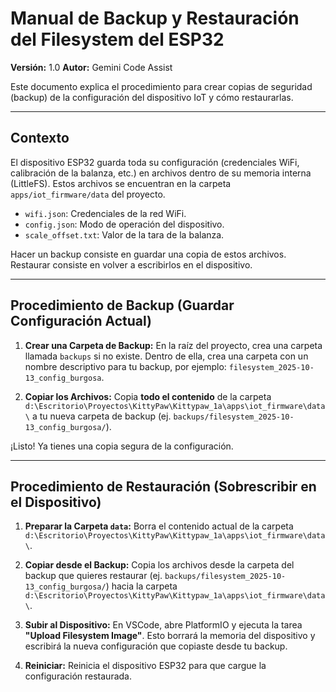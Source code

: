 # Manual de Backup y Restauración del Filesystem del ESP32

**Versión:** 1.0
**Autor:** Gemini Code Assist

Este documento explica el procedimiento para crear copias de seguridad (backup) de la configuración del dispositivo IoT y cómo restaurarlas.

---

## Contexto

El dispositivo ESP32 guarda toda su configuración (credenciales WiFi, calibración de la balanza, etc.) en archivos dentro de su memoria interna (LittleFS). Estos archivos se encuentran en la carpeta `apps/iot_firmware/data` del proyecto.

*   `wifi.json`: Credenciales de la red WiFi.
*   `config.json`: Modo de operación del dispositivo.
*   `scale_offset.txt`: Valor de la tara de la balanza.

Hacer un backup consiste en guardar una copia de estos archivos. Restaurar consiste en volver a escribirlos en el dispositivo.

---

## Procedimiento de Backup (Guardar Configuración Actual)

1.  **Crear una Carpeta de Backup:**
    En la raíz del proyecto, crea una carpeta llamada `backups` si no existe. Dentro de ella, crea una carpeta con un nombre descriptivo para tu backup, por ejemplo: `filesystem_2025-10-13_config_burgosa`.

2.  **Copiar los Archivos:**
    Copia **todo el contenido** de la carpeta `d:\Escritorio\Proyectos\KittyPaw\Kittypaw_1a\apps\iot_firmware\data\` a tu nueva carpeta de backup (ej. `backups/filesystem_2025-10-13_config_burgosa/`).

¡Listo! Ya tienes una copia segura de la configuración.

---

## Procedimiento de Restauración (Sobrescribir en el Dispositivo)

1.  **Preparar la Carpeta `data`:**
    Borra el contenido actual de la carpeta `d:\Escritorio\Proyectos\KittyPaw\Kittypaw_1a\apps\iot_firmware\data\`.

2.  **Copiar desde el Backup:**
    Copia los archivos desde la carpeta del backup que quieres restaurar (ej. `backups/filesystem_2025-10-13_config_burgosa/`) hacia la carpeta `d:\Escritorio\Proyectos\KittyPaw\Kittypaw_1a\apps\iot_firmware\data\`.

3.  **Subir al Dispositivo:**
    En VSCode, abre PlatformIO y ejecuta la tarea **"Upload Filesystem Image"**. Esto borrará la memoria del dispositivo y escribirá la nueva configuración que copiaste desde tu backup.

4.  **Reiniciar:**
    Reinicia el dispositivo ESP32 para que cargue la configuración restaurada.
